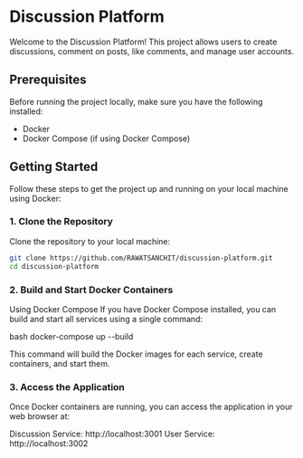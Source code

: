 # Discussion Platform

Welcome to the Discussion Platform! This project allows users to create discussions, comment on posts, like comments, and manage user accounts.

## Prerequisites

Before running the project locally, make sure you have the following installed:

- Docker
- Docker Compose (if using Docker Compose)

## Getting Started

Follow these steps to get the project up and running on your local machine using Docker:

### 1. Clone the Repository

Clone the repository to your local machine:

```bash
git clone https://github.com/RAWATSANCHIT/discussion-platform.git
cd discussion-platform
```

### 2. Build and Start Docker Containers

Using Docker Compose
If you have Docker Compose installed, you can build and start all services using a single command:

bash
docker-compose up --build

This command will build the Docker images for each service, create containers, and start them.


### 3. Access the Application
Once Docker containers are running, you can access the application in your web browser at:

Discussion Service: http://localhost:3001
User Service: http://localhost:3002
